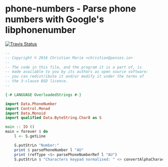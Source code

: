 phone-numbers - Parse phone numbers with Google's libphonenumber
=========================================================

[![Travis Status](http://travis-ci.org/christian-marie/phone-numbers.png?branch=master)](https://travis-ci.org/christian-marie/phone-numbers)


```haskell
--
-- Copyright © 2016 Christian Marie <christian@ponies.io>
--
-- The code in this file, and the program it is a part of, is
-- made available to you by its authors as open source software:
-- you can redistribute it and/or modify it under the terms of
-- the 3-clause BSD licence.
--

{-# LANGUAGE OverloadedStrings #-}

import Data.PhoneNumber
import Control.Monad
import Data.Monoid
import qualified Data.ByteString.Char8 as S

main :: IO ()
main = forever $ do
    l <- S.getLine

    S.putStrLn "Number:"
    print $ parsePhoneNumber l "AU"
    print (refType <$> parsePhoneNumberRef l "AU")
    S.putStrLn $ "Characters keypad normalised: " <> convertAlphaCharacters l
```
